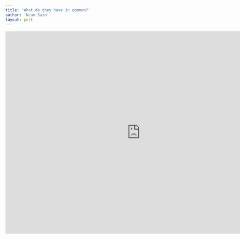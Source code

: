 ```yaml
---
title: 'What do they have in common?'
author: 'Noam Sain'
layout: post
---
```


<iframe allow="accelerometer; autoplay; clipboard-write; encrypted-media; gyroscope; picture-in-picture; web-share" allowfullscreen="" frameborder="0" height="630" loading="lazy" src="https://www.youtube.com/embed/Rd8cRvZZv44?feature=oembed" title="What do they have in common?" width="840"></iframe>